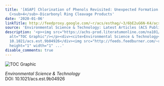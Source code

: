 ```yaml
---
title: '[ASAP] Chlorination of Phenols Revisited: Unexpected Formation of a,ß-Unsaturated
  C<sub>4</sub>-Dicarbonyl Ring Cleavage Products'
date: '2020-01-06'
linkTitle: http://feedproxy.google.com/~r/acs/esthag/~3/6bE2uG6N-K4/acs.est.9b04926
source: 'Environmental Science & Technology: Latest Articles (ACS Publications)'
description: '<p><img src="https://achs-prod.literatumonline.com/na101/home/literatum/publisher/achs/journals/content/esthag/0/esthag.ahead-of-print/acs.est.9b04926/20200106/images/medium/es9b04926_0007.gif"
  alt="TOC Graphic"/></p><div><cite>Environmental Science & Technology</cite></div><div>DOI:
  10.1021/acs.est.9b04926</div><img src="http://feeds.feedburner.com/~r/acs/esthag/~4/6bE2uG6N-K4"
  height="1" width="1" ...'
disable_comments: true
---
```

<p><img src="https://achs-prod.literatumonline.com/na101/home/literatum/publisher/achs/journals/content/esthag/0/esthag.ahead-of-print/acs.est.9b04926/20200106/images/medium/es9b04926_0007.gif" alt="TOC Graphic"/></p><div><cite>Environmental Science & Technology</cite></div><div>DOI: 10.1021/acs.est.9b04926</div><img src="http://feeds.feedburner.com/~r/acs/esthag/~4/6bE2uG6N-K4" height="1" width="1" ...
